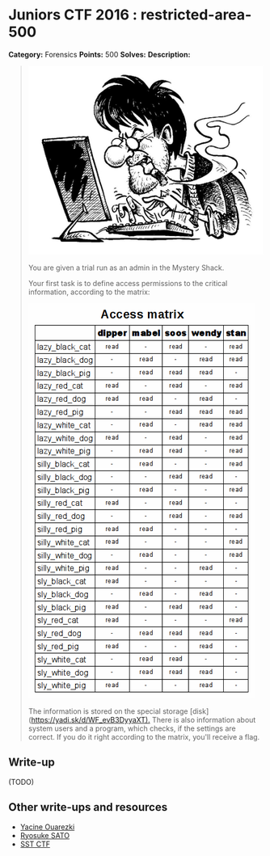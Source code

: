 # Juniors CTF 2016 : restricted-area-500

**Category:** Forensics
**Points:** 500
**Solves:**
**Description:**

> ![Description Image](restricted-area-desc-0.jpg)
>
> You are given a trial run as an admin in the Mystery Shack.
>
> Your first task is to define access permissions to the critical information, according to the matrix:
>
> ![Description Image](restricted-area-desc-1.jpg)
>
> The information is stored on the special storage [disk](<https://yadi.sk/d/WF_evB3DyyaXT).> There is also information about system users and a program, which checks, if the settings are correct. If you do it right according to the matrix, you'll receive a flag.


## Write-up

(TODO)

## Other write-ups and resources

* [Yacine Ouarezki](https://github.com/Yacine101/CTF_SOLUTIONS/blob/master/RESTRICTED_AREA_admin.md)
* [Ryosuke SATO](http://jtwp470.hatenablog.jp/entry/juniors-ctf)
* [SST CTF](https://github.com/SST-CTF/writeups/tree/master/Juniors%20CTF/Restricted%20Area)
